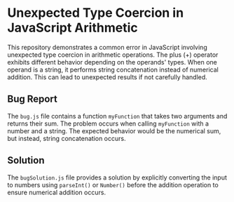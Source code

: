 # Unexpected Type Coercion in JavaScript Arithmetic

This repository demonstrates a common error in JavaScript involving unexpected type coercion in arithmetic operations.  The plus (+) operator exhibits different behavior depending on the operands' types. When one operand is a string, it performs string concatenation instead of numerical addition. This can lead to unexpected results if not carefully handled.

## Bug Report
The `bug.js` file contains a function `myFunction` that takes two arguments and returns their sum.  The problem occurs when calling `myFunction` with a number and a string. The expected behavior would be the numerical sum, but instead, string concatenation occurs. 

## Solution
The `bugSolution.js` file provides a solution by explicitly converting the input to numbers using `parseInt()` or `Number()` before the addition operation to ensure numerical addition occurs.
